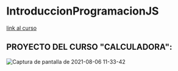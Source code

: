 # IntroduccionProgramacionJS
[link al curso](https://www.udemy.com/course/javascript-introduccion-a-la-programacion/)

## PROYECTO DEL CURSO "CALCULADORA":
![Captura de pantalla de 2021-08-06 11-33-42](https://user-images.githubusercontent.com/57498199/128526573-87b97b3a-f043-4898-baef-81b120d1fe77.png)
